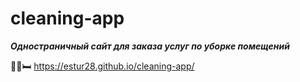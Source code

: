 # cleaning-app
***Одностраничный сайт для заказа услуг по уборке помещений***

:basket::shower::bed: https://estur28.github.io/cleaning-app/



